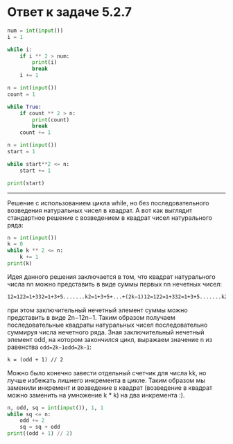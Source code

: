 # Ответ к задаче 5.2.7

```python
num = int(input())
i = 1

while i:
    if i ** 2 > num:
        print(i)
        break
    i += 1
```

```python
n = int(input())
count = 1

while True:
    if count ** 2 > n:
        print(count)
        break
    count += 1
```

```python
n = int(input())
start = 1

while start**2 <= n:
    start += 1

print(start)
```

-----

Решение с использованием цикла while, но без последовательного возведения натуральных чисел в квадрат. А вот как выглядит стандартное решение с возведением в квадрат чисел натурального ряда:

```python
n = int(input())
k = 0
while k ** 2 <= n:
    k += 1
print(k)
```

Идея данного решения заключается в том, что квадрат натурального числа nn можно представить в виде суммы первых nn нечетных чисел:

```markdown
12=122=1+332=1+3+5.......k2=1+3+5+...+(2k−1)12=122=1+332=1+3+5.......k2=1+3+5+...+(2k−1)
```

при этом заключительный нечетный элемент суммы можно представить в виде 2n−12n−1. Таким образом получаем последовательные квадраты натуральных чисел последовательно суммируя числа нечетного ряда. Зная заключительный нечетный элемент odd, на котором закончился цикл, выражаем значение n  из равенства `odd=2k−1odd=2k−1`:

```markdown
k = (odd + 1) // 2
```

Можно было конечно завести отдельный счетчик для числа kk, но лучше избежать лишнего инкремента в цикле. Таким образом мы заменили инкремент и возведение в квадрат (возведение в квадрат можно заменить на умножение k * k) на два инкремента :).

```python
n, odd, sq = int(input()), 1, 1
while sq <= n:
    odd += 2
    sq = sq + odd
print((odd + 1) // 2)
